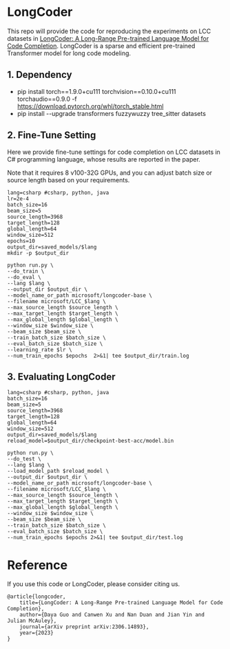 # LongCoder

This repo will provide the code for reproducing the experiments on LCC datasets in [LongCoder: A Long-Range Pre-trained Language Model for Code Completion](https://arxiv.org/abs/2306.14893). LongCoder is a sparse and efficient pre-trained Transformer model for long code modeling.

## 1. Dependency

- pip install torch==1.9.0+cu111 torchvision==0.10.0+cu111 torchaudio==0.9.0 -f https://download.pytorch.org/whl/torch_stable.html
- pip install --upgrade  transformers fuzzywuzzy tree_sitter datasets

## 2. Fine-Tune Setting
Here we provide fine-tune settings for code completion on LCC datasets in C# programming language, whose results are reported in the paper. 

Note that it requires 8 v100-32G GPUs, and you can adjust batch size or source length based on your requirements.

```shell
lang=csharp #csharp, python, java
lr=2e-4
batch_size=16
beam_size=5
source_length=3968
target_length=128
global_length=64
window_size=512
epochs=10
output_dir=saved_models/$lang
mkdir -p $output_dir

python run.py \
--do_train \
--do_eval \
--lang $lang \
--output_dir $output_dir \
--model_name_or_path microsoft/longcoder-base \
--filename microsoft/LCC_$lang \
--max_source_length $source_length \
--max_target_length $target_length \
--max_global_length $global_length \
--window_size $window_size \
--beam_size $beam_size \
--train_batch_size $batch_size \
--eval_batch_size $batch_size \
--learning_rate $lr \
--num_train_epochs $epochs  2>&1| tee $output_dir/train.log
```

## 3. Evaluating LongCoder

```shell
lang=csharp #csharp, python, java
batch_size=16
beam_size=5
source_length=3968
target_length=128
global_length=64
window_size=512
output_dir=saved_models/$lang
reload_model=$output_dir/checkpoint-best-acc/model.bin

python run.py \
--do_test \
--lang $lang \
--load_model_path $reload_model \
--output_dir $output_dir \
--model_name_or_path microsoft/longcoder-base \
--filename microsoft/LCC_$lang \
--max_source_length $source_length \
--max_target_length $target_length \
--max_global_length $global_length \
--window_size $window_size \
--beam_size $beam_size \
--train_batch_size $batch_size \
--eval_batch_size $batch_size \
--num_train_epochs $epochs 2>&1| tee $output_dir/test.log
```

# Reference
If you use this code or LongCoder, please consider citing us.

<pre><code>@article{longcoder,
    title={LongCoder: A Long-Range Pre-trained Language Model for Code Completion},
    author={Daya Guo and Canwen Xu and Nan Duan and Jian Yin and Julian McAuley},
    journal={arXiv preprint arXiv:2306.14893},
    year={2023}
}</code></pre>




